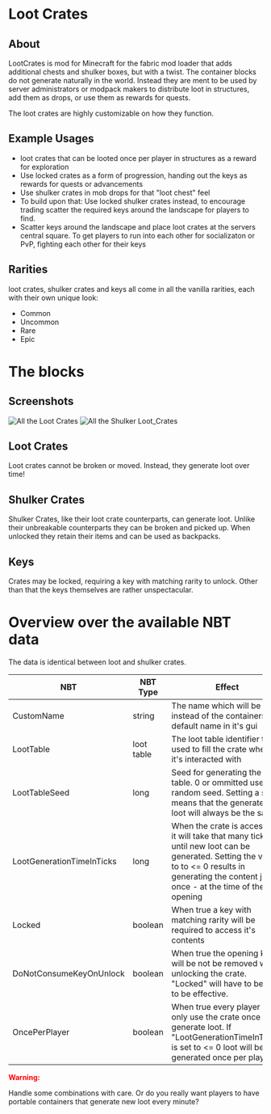 # Loot Crates

## About

LootCrates is mod for Minecraft for the fabric mod loader that adds additional chests and shulker boxes, but with a twist.
The container blocks do not generate naturally in the world.
Instead they are ment to be used by server administrators or modpack makers to distribute loot in structures, add them as drops, or use them as rewards for quests.

The loot crates are highly customizable on how they function.

## Example Usages

- loot crates that can be looted once per player in structures as a reward for exploration
- Use locked crates as a form of progression, handing out the keys as rewards for quests or advancements
- Use shulker crates in mob drops for that "loot chest" feel
- To build upon that: Use locked shulker crates instead, to encourage trading scatter the required keys around the landscape for players to find.
- Scatter keys around the landscape and place loot crates at the servers central square. To get players to run into each other for socializaton or PvP, fighting each other for their keys

## Rarities
loot crates, shulker crates and keys all come in all the vanilla rarities, each with their own unique look:
- Common
- Uncommon
- Rare
- Epic

# The blocks

## Screenshots

![All the Loot Crates](./images/readme_screenshot_loot_crates.png)
![All the Shulker Loot_Crates](./images/readme_screenshot_shulker_loot_crates.png)

## Loot Crates
Loot crates cannot be broken or moved. Instead, they generate loot over time!

## Shulker Crates
Shulker Crates, like their loot crate counterparts, can generate loot.
Unlike their unbreakable counterparts they can be broken and picked up.
When unlocked they retain their items and can be used as backpacks.

## Keys
Crates may be locked, requiring a key with matching rarity to unlock.
Other than that the keys themselves are rather unspectacular.


# Overview over the available NBT data

The data is identical between loot and shulker crates.

NBT                       | NBT Type   | Effect
------------------------- | ---------- | ------
CustomName                | string     | The name which will be used instead of the containers default name in it's gui
LootTable                 | loot table | The loot table identifier to be used to fill the crate when it's interacted with
LootTableSeed             | long       | Seed for generating the loot table. 0 or ommitted uses a random seed. Setting a seed means that the generated loot will always be the same
LootGenerationTimeInTicks | long       | When the crate is accessed it will take that many ticks until new loot can be generated. Setting the value to to <= 0 results in generating the content just once - at the time of the first opening
Locked                    | boolean    | When true a key with matching rarity will be required to access it's contents
DoNotConsumeKeyOnUnlock   | boolean    | When true the opening key will be not be removed when unlocking the crate. "Locked" will have to be true to be effective.
OncePerPlayer             | boolean    | When true every player can only use the crate once to generate loot. If "LootGenerationTimeInTicks" is set to <= 0 loot will be generated once per player

<span style="color:red">**Warning:**</span>

Handle some combinations with care. Or do you really want players to have portable containers that generate new loot every minute?

